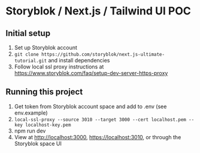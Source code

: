 # Storyblok / Next.js / Tailwind UI POC

## Initial setup

1. Set up Storyblok account
2. `git clone https://github.com/storyblok/next.js-ultimate-tutorial.git` and install dependencies
3. Follow local ssl proxy instructions at <https://www.storyblok.com/faq/setup-dev-server-https-proxy>

## Running this project

1. Get token from Storyblok account space and add to .env (see env.example)
2. `local-ssl-proxy --source 3010 --target 3000 --cert localhost.pem --key localhost-key.pem`
3. npm run dev
4. View at <http://localhost:3000>, <https://localhost:3010>, or through the Storyblok space UI
